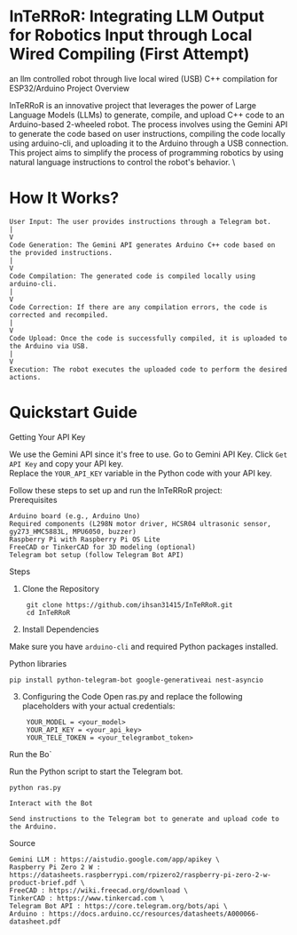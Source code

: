 # InTeRRoR: Integrating LLM Output for Robotics Input through Local Wired Compiling (First Attempt)
an llm controlled robot through live local wired (USB) C++ compilation for ESP32/Arduino 
Project Overview

InTeRRoR is an innovative project that leverages the power of Large Language Models (LLMs) to generate, compile, and upload C++ code to an Arduino-based 2-wheeled robot. The process involves using the Gemini API to generate the code based on user instructions, compiling the code locally using arduino-cli, and uploading it to the Arduino through a USB connection. This project aims to simplify the process of programming robotics by using natural language instructions to control the robot's behavior. \
# How It Works?

    User Input: The user provides instructions through a Telegram bot.
    |
    V
    Code Generation: The Gemini API generates Arduino C++ code based on the provided instructions.
    |
    V
    Code Compilation: The generated code is compiled locally using arduino-cli.
    |
    V
    Code Correction: If there are any compilation errors, the code is corrected and recompiled.
    |
    V
    Code Upload: Once the code is successfully compiled, it is uploaded to the Arduino via USB.
    |
    V
    Execution: The robot executes the uploaded code to perform the desired actions.

# Quickstart Guide

Getting Your API Key

We use the Gemini API since it's free to use.
  Go to Gemini API Key.
  Click `Get API Key` and copy your API key.\
  Replace the `YOUR_API_KEY` variable in the Python code with your API key.

Follow these steps to set up and run the InTeRRoR project: \
Prerequisites

    Arduino board (e.g., Arduino Uno)
    Required components (L298N motor driver, HCSR04 ultrasonic sensor, gy273_HMC5883L, MPU6050, buzzer)
    Raspberry Pi with Raspberry Pi OS Lite
    FreeCAD or TinkerCAD for 3D modeling (optional)
    Telegram bot setup (follow Telegram Bot API)

Steps
1. Clone the Repository 

        git clone https://github.com/ihsan31415/InTeRRoR.git
        cd InTeRRoR
2. Install Dependencies

Make sure you have `arduino-cli` and required Python packages installed.


Python libraries 

    pip install python-telegram-bot google-generativeai nest-asyncio

3. Configuring the Code
Open ras.py and replace the following placeholders with your actual credentials:
    
        YOUR_MODEL = <your_model>
        YOUR_API_KEY = <your_api_key>
        YOUR_TELE_TOKEN = <your_telegrambot_token>

Run the Bo`
 
Run the Python script to start the Telegram bot.

    python ras.py

    Interact with the Bot

    Send instructions to the Telegram bot to generate and upload code to the Arduino.

Source

    Gemini LLM : https://aistudio.google.com/app/apikey \
    Raspberry Pi Zero 2 W : https://datasheets.raspberrypi.com/rpizero2/raspberry-pi-zero-2-w-product-brief.pdf \
    FreeCAD : https://wiki.freecad.org/download \
    TinkerCAD : https://www.tinkercad.com \
    Telegram Bot API : https://core.telegram.org/bots/api \
    Arduino : https://docs.arduino.cc/resources/datasheets/A000066-datasheet.pdf

  
